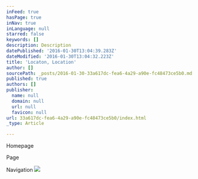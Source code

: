```yaml
---
inFeed: true
hasPage: true
inNav: true
inLanguage: null
starred: false
keywords: []
description: Description
datePublished: '2016-01-30T13:04:39.283Z'
dateModified: '2016-01-30T13:04:32.223Z'
title: 'Locaton, Location'
author: []
sourcePath: _posts/2016-01-30-33a617dc-fea6-4a29-a90e-fc48473ce5b0.md
published: true
authors: []
publisher:
  name: null
  domain: null
  url: null
  favicon: null
url: 33a617dc-fea6-4a29-a90e-fc48473ce5b0/index.html
_type: Article

---
```

Homepage

Page

Navigation
![](https://the-grid-user-content.s3-us-west-2.amazonaws.com/925cf604-af28-4e2f-b7bc-0c24293c7b2e.jpg)